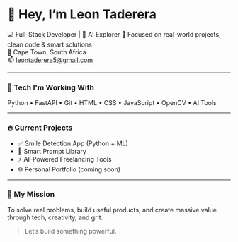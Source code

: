 # 👋 Hey, I’m Leon Taderera

💻 Full-Stack Developer | 🧠 AI Explorer
🎯 Focused on real-world projects, clean code & smart solutions  
📍 Cape Town, South Africa  
📫 leontaderera5@gmail.com  

---

### 🚀 Tech I'm Working With
Python • FastAPI • Git • HTML • CSS • JavaScript • OpenCV • AI Tools

---

### 🔥 Current Projects
- ✅ Smile Detection App (Python + ML)
- 🧠 Smart Prompt Library
- ⚡ AI-Powered Freelancing Tools
- 🌐 Personal Portfolio (coming soon)

---

### 🎯 My Mission
To solve real problems, build useful products, and create massive value through tech, creativity, and grit.

> Let’s build something powerful.

